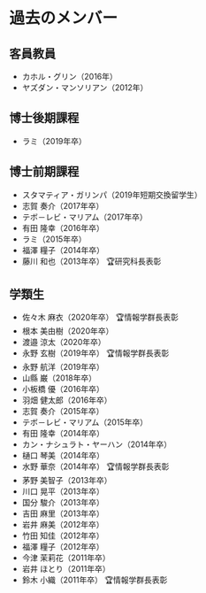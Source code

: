 # 過去のメンバー

## 客員教員

* カホル・グリン（2016年）
* ヤズダン・マンソリアン（2012年）

## 博士後期課程

* ラミ（2019年卒）

## 博士前期課程

* スタマティア・ガリンパ（2019年短期交換留学生）
* 志賀 奏介（2017年卒）
* テボ－レビ・マリアム（2017年卒）
* 有田 隆幸（2016年卒）
* ラミ（2015年卒）
* 福澤 糧子（2014年卒）
* 藤川 和也（2013年卒） 🏆研究科長表彰

## 学類生

* 佐々木 麻衣（2020年卒） 🏆情報学群長表彰
* 根本 美由樹（2020年卒）
* 渡邉 涼太（2020年卒）
* 永野 玄樹（2019年卒） 🏆情報学群長表彰
* 永野 航洋（2019年卒）
* 山縣 巌（2018年卒）
* 小板橋 優（2016年卒）
* 羽畑 健太郎（2016年卒）
* 志賀 奏介（2015年卒）
* テボ－レビ・マリアム（2015年卒）
* 有田 隆幸（2014年卒）
* カン・ナシュラト・ヤーハン（2014年卒）
* 樋口 琴美（2014年卒）
* 水野 華奈（2014年卒） 🏆情報学群長表彰
* 茅野 美智子（2013年卒）
* 川口 晃平（2013年卒）
* 国分 駿介（2013年卒）
* 吉田 麻里（2013年卒）
* 岩井 麻美（2012年卒）
* 竹田 知佳（2012年卒）
* 福澤 糧子（2012年卒）
* 今津 茉莉花（2011年卒）
* 岩井 ほとり（2011年卒）
* 鈴木 小織（2011年卒） 🏆情報学群長表彰


